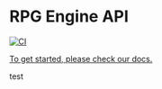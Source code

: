 # RPG Engine API

[![CI](https://github.com/RPGOnlineNFT/rpg-api/actions/workflows/main.yml/badge.svg?branch=master)](https://github.com/RPGOnlineNFT/rpg-api/actions/workflows/main.yml)

[To get started, please check our docs.
](https://developerremotejobs-docs.atlassian.net/)

test
